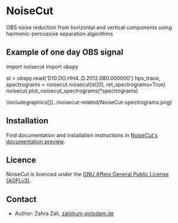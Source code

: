 # NoiseCut
OBS noise reduction from horizontal and vertical components using harmonic-percussive
separation algorithms

## Example of one day OBS signal

import noisecut
import obspy

st = obspy.read('D10.DO.HH4..D.2012.080.000000')
hps_trace, spectrograms = noisecut.noisecut(st[0], ret_spectrograms=True)
noisecut.plot_noisecut_spectrograms(*spectrograms)

\includegraphics[]{../noisecut-related/NoiseCut-spectrograms.png}

## Installation

Find documentation and installation instructions in [NoiseCut's documentation
preview](https://NoiseCut.org/doc).

## Licence

NoiseCut is licenced under the [GNU Affero General Public License
(AGPLv3)](LICENSE).

## Contact

* Author: Zahra Zali, zali@uni-potsdam.de
